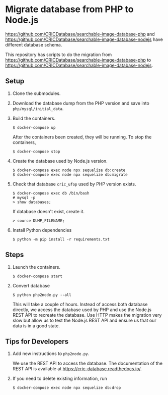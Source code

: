 # Migrate database from PHP to Node.js

https://github.com/CRICDatabase/searchable-image-database-php
and
https://github.com/CRICDatabase/searchable-image-database-nodejs
have different database schema.

This repository has scripts to do the migration
from
https://github.com/CRICDatabase/searchable-image-database-php
to
https://github.com/CRICDatabase/searchable-image-database-nodejs.

## Setup

1. Clone the submodules.
2. Download the database dump from the PHP version and save into `php/mysql/initial_data`.
3. Build the containers.

   ```
   $ docker-compose up
   ```

   After the containers been created,
   they will be running.
   To stop the containers,

   ```
   $ docker-compose stop
   ```
4. Create the database used by Node.js version. 

   ```
   $ docker-compose exec node npx sequelize db:create
   $ docker-compose exec node npx sequelize db:migrate
   ```
5. Check that database `cric_ufop` used by PHP version exists.

   ```
   $ docker-compose exec db /bin/bash
   # mysql -p
   > show databases;
   ```

   If database doesn't exist,
   create it.

   ```
   > source DUMP_FILENAME;
6. Install Python dependencies

   ```
   $ python -m pip install -r requirements.txt
   ```

## Steps

1. Launch the containers.

   ```
   $ docker-compose start
   ```
2. Convert database

   ```
   $ python php2node.py --all
   ```

   This will take a couple of hours.
   Instead of access both database directly,
   we access the database used by PHP
   and use the Node.js REST API
   to recreate the database.
   Use HTTP makes the migration very slow
   but allow us to test the Node.js REST API
   and ensure us that our data is in a good state.

## Tips for Developers

1. Add new instructions to `php2node.py`.

   We use the REST API to access the database.
   The documentation of the REST API is available at https://cric-database.readthedocs.io/.
2. If you need to delete existing information,
   run

   ```
   $ docker-compose exec node npx sequelize db:drop
   ```